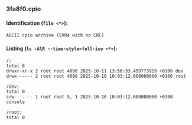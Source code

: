 ### 3fa8f0.cpio
#### Identification (`file <*>`):
```
ASCII cpio archive (SVR4 with no CRC)
```
#### Listing (`ls -AlR --time-style=full-iso <*>`):
```
/:
total 8
drwxr-xr-x 2 root root 4096 2025-10-11 13:56:33.459773919 +0100 dev
drwx------ 2 root root 4096 2025-10-10 10:03:12.000000000 +0100 root

/dev:
total 0
crw------- 1 root root 5, 1 2025-10-10 10:03:12.000000000 +0100 console

/root:
total 0
```

